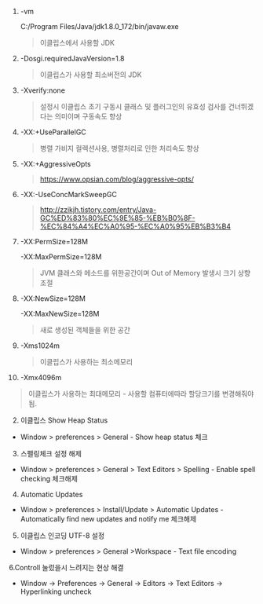 1) -vm 

    C:/Program Files/Java/jdk1.8.0_172/bin/javaw.exe 

    >이클립스에서 사용할 JDK

2) -Dosgi.requiredJavaVersion=1.8

    > 이클립스가 사용할 최소버전의 JDK

3) -Xverify:none 

    > 설정시 이클립스 초기 구동시 클래스 및 플러그인의 유효성 검사를 건너뛰겠다는 의미이며 구동속도 향상

4) -XX:+UseParallelGC

   > 병렬 가비지 컬렉션사용, 병렬처리로 인한 처리속도 향상

5) -XX:+AggressiveOpts

   > https://www.opsian.com/blog/aggressive-opts/

6) -XX:-UseConcMarkSweepGC

   > http://zzikjh.tistory.com/entry/Java-GC%ED%83%80%EC%9E%85-%EB%B0%8F-%EC%84%A4%EC%A0%95-%EC%A0%95%EB%B3%B4

7) -XX:PermSize=128M

   -XX:MaxPermSize=128M

   > JVM 클래스와 메소드를 위한공간이며 Out of Memory 발생시 크기 상향조절

8) -XX:NewSize=128M

   -XX:MaxNewSize=128M

   > 새로 생성된 객체들을 위한 공간

9) -Xms1024m

   > 이클립스가 사용하는 최소메모리

10) -Xmx4096m

  > 이클립스가 사용하는 최대메모리 - 사용할 컴퓨터에따라 할당크기를 변경해줘야됨.

 

2. 이클립스 Show Heap Status

 - Window > preferences > General - Show heap status 체크

 

3. 스펠링체크 설정 해제

 - Window > preferences > General > Text Editors > Spelling - Enable spell checking 체크해제

 

4. Automatic Updates

 - Window > preferences > Install/Update > Automatic Updates - Automatically find new updates and notify me 체크해제

 

5. 이클립스 인코딩 UTF-8 설정

- Window > preferences > General >Workspace - Text file encoding

 

6.Controll 눌렀을시 느려지는 현상 해결

- Window -> Preferences -> General -> Editors -> Text Editors -> Hyperlinking  uncheck
